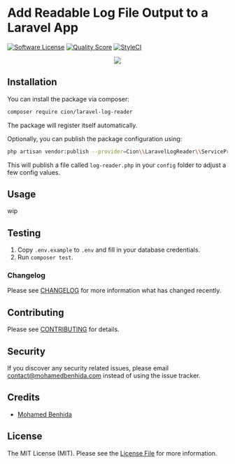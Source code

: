 # Add Readable Log File Output to a Laravel App

[![Software License](https://img.shields.io/badge/license-MIT-brightgreen.svg?style=flat-square)](LICENSE.md)
[![Quality Score](https://img.shields.io/scrutinizer/g/ci-on/laravel-log-reader.svg?style=flat-square)](https://scrutinizer-ci.com/g/ci-on/laravel-log-reader)
[![StyleCI](https://styleci.io/repos/175110511/shield?branch=master)](https://styleci.io/repos/175110511)

<p align="center"><img src="https://github.com/cion/laravel-log-reader/blob/master/demo.png"></p>

## Installation

You can install the package via composer:

```bash
composer require cion/laravel-log-reader
```

The package will register itself automatically.

Optionally, you can publish the package configuration using:

```bash
php artisan vendor:publish --provider=Cion\\LaravelLogReader\\ServiceProvider
```

This will publish a file called `log-reader.php` in your `config` folder to adjust a few config values.

## Usage

wip

## Testing

1. Copy `.env.example` to `.env` and fill in your database credentials.
2. Run `composer test`.

### Changelog

Please see [CHANGELOG](CHANGELOG.md) for more information what has changed recently.

## Contributing

Please see [CONTRIBUTING](CONTRIBUTING.md) for details.

## Security

If you discover any security related issues, please email contact@mohamedbenhida.com instead of using the issue tracker.

## Credits

- [Mohamed Benhida](https://github.com/simoebenhida)

## License

The MIT License (MIT). Please see the [License File](LICENSE.md) for more information.
